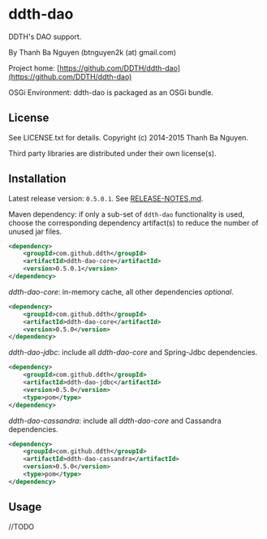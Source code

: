 ddth-dao
============

DDTH's DAO support.

By Thanh Ba Nguyen (btnguyen2k (at) gmail.com)

Project home:
[https://github.com/DDTH/ddth-dao](https://github.com/DDTH/ddth-dao)

OSGi Environment: ddth-dao is packaged as an OSGi bundle.


## License ##

See LICENSE.txt for details. Copyright (c) 2014-2015 Thanh Ba Nguyen.

Third party libraries are distributed under their own license(s).


## Installation #

Latest release version: `0.5.0.1`. See [RELEASE-NOTES.md](RELEASE-NOTES.md).

Maven dependency: if only a sub-set of `ddth-dao` functionality is used, choose the corresponding
dependency artifact(s) to reduce the number of unused jar files.

```xml
<dependency>
	<groupId>com.github.ddth</groupId>
	<artifactId>ddth-dao-core</artifactId>
	<version>0.5.0.1</version>
</dependency>
```

*ddth-dao-core*: in-memory cache, all other dependencies *optional*.

```xml
<dependency>
    <groupId>com.github.ddth</groupId>
    <artifactId>ddth-dao-core</artifactId>
    <version>0.5.0</version>
</dependency>
```

*ddth-dao-jdbc*: include all *ddth-dao-core* and Spring-Jdbc dependencies.

```xml
<dependency>
    <groupId>com.github.ddth</groupId>
    <artifactId>ddth-dao-jdbc</artifactId>
    <version>0.5.0</version>
    <type>pom</type>
</dependency>
```

*ddth-dao-cassandra*: include all *ddth-dao-core* and Cassandra dependencies.

```xml
<dependency>
    <groupId>com.github.ddth</groupId>
    <artifactId>ddth-dao-cassandra</artifactId>
    <version>0.5.0</version>
    <type>pom</type>
</dependency>
```

## Usage ##

//TODO
